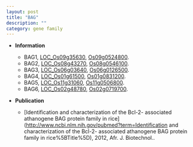 ```yaml
---
layout: post
title: "BAG"
description: ""
category: gene family
---
```


* **Information**  
    + BAG1, [LOC_Os09g35630](http://rice.plantbiology.msu.edu/cgi-bin/ORF_infopage.cgi?orf=LOC_Os09g35630), [Os09g0524800](http://rapdb.dna.affrc.go.jp/viewer/gbrowse_details/irgsp1?name=Os09g0524800).
    + BAG2, [LOC_Os08g43270](http://rice.plantbiology.msu.edu/cgi-bin/ORF_infopage.cgi?orf=LOC_Os08g43270), [Os08g0546100](http://rapdb.dna.affrc.go.jp/viewer/gbrowse_details/irgsp1?name=Os08g0546100).
    + BAG3, [LOC_Os06g03640](http://rice.plantbiology.msu.edu/cgi-bin/ORF_infopage.cgi?orf=LOC_Os06g03640), [Os06g0126500](http://rapdb.dna.affrc.go.jp/viewer/gbrowse_details/irgsp1?name=Os06g0126500).
    + BAG4, [LOC_Os01g61500](http://rice.plantbiology.msu.edu/cgi-bin/ORF_infopage.cgi?orf=LOC_Os01g61500), [Os01g0831200](http://rapdb.dna.affrc.go.jp/viewer/gbrowse_details/irgsp1?name=Os01g0831200).
    + BAG5, [LOC_Os11g31060](http://rice.plantbiology.msu.edu/cgi-bin/ORF_infopage.cgi?orf=LOC_Os11g31060), [Os11g0506800](http://rapdb.dna.affrc.go.jp/viewer/gbrowse_details/irgsp1?name=Os11g0506800).
    + BAG6, [LOC_Os02g48780](http://rice.plantbiology.msu.edu/cgi-bin/ORF_infopage.cgi?orf=LOC_Os02g48780), [Os02g0719700](http://rapdb.dna.affrc.go.jp/viewer/gbrowse_details/irgsp1?name=Os02g0719700).

* **Publication**  
    + [Identification and characterization of the Bcl-2- associated athanogene BAG protein family in rice](http://www.ncbi.nlm.nih.gov/pubmed?term=Identification and characterization of the Bcl-2- associated athanogene BAG protein family in rice%5BTitle%5D), 2012, Afr. J. Biotechnol..


